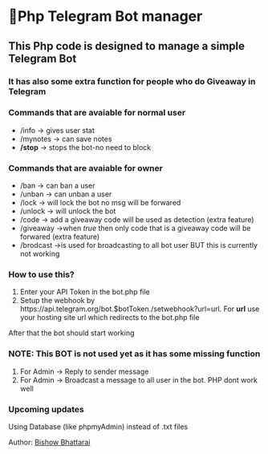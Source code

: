 # 🛑Php Telegram Bot manager

<h2>This Php code is designed to manage a simple Telegram Bot</h2>
<h3>It has also some extra function for people who do <b>Giveaway</b> in Telegram</h3>
<h3>Commands that are avaiable for normal user</h3>
  <ul>
    <li>/info -> gives user stat</li>
    <li>/mynotes -> can save notes</li>
    <li><b>/stop</b> -> stops the bot-no need to block</li>
  </ul>
<h3>Commands that are avaiable for owner</h3>
  <ul>
    <li>/ban -> can ban a user</li>
    <li>/unban -> can unban a user</li>
    <li>/lock -> will lock the bot no msg will be forwared</li>
    <li>/unlock -> will unlock the bot</li>
    <li>/code -> add a giveaway code will be used as detection (extra feature)</li>
    <li>/giveaway ->when <i>true</i> then only code that is a giveaway code will be forwared (extra feature)</li>
   <li>/brodcast ->is used for broadcasting to all bot user BUT this is currently not working</li>
  </ul>
  
  <h3>How to use this?</h3>
<ol>
  <li>Enter your API Token in the bot.php file</li>
  <li>Setup the webhook by https://api.telegram.org/bot.$botToken./setwebhook?url=url. For <b>url</b> use your hosting site url which redirects to the bot.php file </li>
  </ol>
  <p>After that the bot should start working</p>
  
  <h3>NOTE: This BOT is not used yet as it has some missing function</h3>
  <ol>
  <li>For Admin -> Reply to sender message</li>
  <li>For Admin -> Broadcast a message to all user in the bot. PHP dont work well</li>
  </ol>
  <h3>Upcoming updates</h3>
  <p>Using Database (like phpmyAdmin) instead of .txt files</p>

  
    

<p>Author: <a href="https://t.me/officialbishowb">Bishow Bhattarai</a></p>
